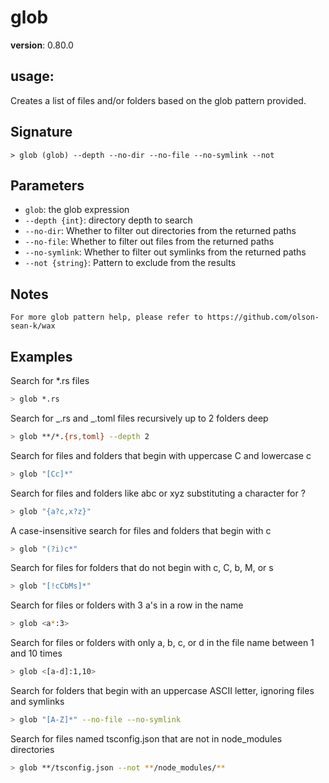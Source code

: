 # glob

**version**: 0.80.0

## **usage**:

Creates a list of files and/or folders based on the glob pattern provided.

## Signature

`> glob (glob) --depth --no-dir --no-file --no-symlink --not`

## Parameters

- `glob`: the glob expression
- `--depth {int}`: directory depth to search
- `--no-dir`: Whether to filter out directories from the returned paths
- `--no-file`: Whether to filter out files from the returned paths
- `--no-symlink`: Whether to filter out symlinks from the returned paths
- `--not {string}`: Pattern to exclude from the results

## Notes

```text
For more glob pattern help, please refer to https://github.com/olson-sean-k/wax
```

## Examples

Search for \*.rs files

```bash
> glob *.rs
```

Search for _.rs and _.toml files recursively up to 2 folders deep

```bash
> glob **/*.{rs,toml} --depth 2
```

Search for files and folders that begin with uppercase C and lowercase c

```bash
> glob "[Cc]*"
```

Search for files and folders like abc or xyz substituting a character for ?

```bash
> glob "{a?c,x?z}"
```

A case-insensitive search for files and folders that begin with c

```bash
> glob "(?i)c*"
```

Search for files for folders that do not begin with c, C, b, M, or s

```bash
> glob "[!cCbMs]*"
```

Search for files or folders with 3 a's in a row in the name

```bash
> glob <a*:3>
```

Search for files or folders with only a, b, c, or d in the file name between 1 and 10 times

```bash
> glob <[a-d]:1,10>
```

Search for folders that begin with an uppercase ASCII letter, ignoring files and symlinks

```bash
> glob "[A-Z]*" --no-file --no-symlink
```

Search for files named tsconfig.json that are not in node_modules directories

```bash
> glob **/tsconfig.json --not **/node_modules/**
```

